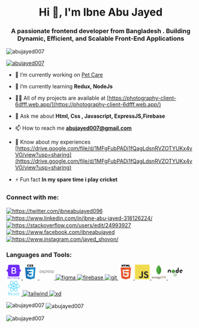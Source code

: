 <h1 align="center">Hi 👋, I'm Ibne Abu Jayed</h1>
<h3 align="center">A passionate frontend developer from Bangladesh . Building Dynamic, Efficient, and Scalable Front-End Applications</h3>

<p align="left"> <img src="https://komarev.com/ghpvc/?username=abujayed007&label=Profile%20views&color=0e75b6&style=flat" alt="abujayed007" /> </p>

<p align="left"> <a href="https://github.com/ryo-ma/github-profile-trophy"><img src="https://github-profile-trophy.vercel.app/?username=abujayed007" alt="abujayed007" /></a> </p>

- 🔭 I’m currently working on [Pet Care](https://pet-care-c028f.web.app/)

- 🌱 I’m currently learning **Redux, NodeJs**

- 👨‍💻 All of my projects are available at [https://photography-client-6dfff.web.app/](https://photography-client-6dfff.web.app/)

- 💬 Ask me about **Html, Css , Javascript, ExpressJS,Firebase**

- 📫 How to reach me **abujayed007@gmail.com**

- 📄 Know about my experiences [https://drive.google.com/file/d/1MFgFubPADi1fQagLdsnRVZOTYUKx4vVO/view?usp=sharing](https://drive.google.com/file/d/1MFgFubPADi1fQagLdsnRVZOTYUKx4vVO/view?usp=sharing)

- ⚡ Fun fact **In my spare time i play cricket**

<h3 align="left">Connect with me:</h3>
<p align="left">
<a href="https://twitter.com/https://twitter.com/ibneabujayed096" target="blank"><img align="center" src="https://raw.githubusercontent.com/rahuldkjain/github-profile-readme-generator/master/src/images/icons/Social/twitter.svg" alt="https://twitter.com/ibneabujayed096" height="30" width="40" /></a>
<a href="https://linkedin.com/in/https://www.linkedin.com/in/ibne-abu-jayed-318126224/" target="blank"><img align="center" src="https://raw.githubusercontent.com/rahuldkjain/github-profile-readme-generator/master/src/images/icons/Social/linked-in-alt.svg" alt="https://www.linkedin.com/in/ibne-abu-jayed-318126224/" height="30" width="40" /></a>
<a href="https://stackoverflow.com/users/https://stackoverflow.com/users/edit/24993927" target="blank"><img align="center" src="https://raw.githubusercontent.com/rahuldkjain/github-profile-readme-generator/master/src/images/icons/Social/stack-overflow.svg" alt="https://stackoverflow.com/users/edit/24993927" height="30" width="40" /></a>
<a href="https://fb.com/https://www.facebook.com/ibneabujayed" target="blank"><img align="center" src="https://raw.githubusercontent.com/rahuldkjain/github-profile-readme-generator/master/src/images/icons/Social/facebook.svg" alt="https://www.facebook.com/ibneabujayed" height="30" width="40" /></a>
<a href="https://instagram.com/https://www.instagram.com/jayed_shovon/" target="blank"><img align="center" src="https://raw.githubusercontent.com/rahuldkjain/github-profile-readme-generator/master/src/images/icons/Social/instagram.svg" alt="https://www.instagram.com/jayed_shovon/" height="30" width="40" /></a>
</p>

<h3 align="left">Languages and Tools:</h3>
<p align="left"> <a href="https://getbootstrap.com" target="_blank" rel="noreferrer"> <img src="https://raw.githubusercontent.com/devicons/devicon/master/icons/bootstrap/bootstrap-plain-wordmark.svg" alt="bootstrap" width="40" height="40"/> </a> <a href="https://www.w3schools.com/css/" target="_blank" rel="noreferrer"> <img src="https://raw.githubusercontent.com/devicons/devicon/master/icons/css3/css3-original-wordmark.svg" alt="css3" width="40" height="40"/> </a> <a href="https://expressjs.com" target="_blank" rel="noreferrer"> <img src="https://raw.githubusercontent.com/devicons/devicon/master/icons/express/express-original-wordmark.svg" alt="express" width="40" height="40"/> </a> <a href="https://www.figma.com/" target="_blank" rel="noreferrer"> <img src="https://www.vectorlogo.zone/logos/figma/figma-icon.svg" alt="figma" width="40" height="40"/> </a> <a href="https://firebase.google.com/" target="_blank" rel="noreferrer"> <img src="https://www.vectorlogo.zone/logos/firebase/firebase-icon.svg" alt="firebase" width="40" height="40"/> </a> <a href="https://git-scm.com/" target="_blank" rel="noreferrer"> <img src="https://www.vectorlogo.zone/logos/git-scm/git-scm-icon.svg" alt="git" width="40" height="40"/> </a> <a href="https://www.w3.org/html/" target="_blank" rel="noreferrer"> <img src="https://raw.githubusercontent.com/devicons/devicon/master/icons/html5/html5-original-wordmark.svg" alt="html5" width="40" height="40"/> </a> <a href="https://developer.mozilla.org/en-US/docs/Web/JavaScript" target="_blank" rel="noreferrer"> <img src="https://raw.githubusercontent.com/devicons/devicon/master/icons/javascript/javascript-original.svg" alt="javascript" width="40" height="40"/> </a> <a href="https://www.mongodb.com/" target="_blank" rel="noreferrer"> <img src="https://raw.githubusercontent.com/devicons/devicon/master/icons/mongodb/mongodb-original-wordmark.svg" alt="mongodb" width="40" height="40"/> </a> <a href="https://nodejs.org" target="_blank" rel="noreferrer"> <img src="https://raw.githubusercontent.com/devicons/devicon/master/icons/nodejs/nodejs-original-wordmark.svg" alt="nodejs" width="40" height="40"/> </a> <a href="https://reactjs.org/" target="_blank" rel="noreferrer"> <img src="https://raw.githubusercontent.com/devicons/devicon/master/icons/react/react-original-wordmark.svg" alt="react" width="40" height="40"/> </a> <a href="https://tailwindcss.com/" target="_blank" rel="noreferrer"> <img src="https://www.vectorlogo.zone/logos/tailwindcss/tailwindcss-icon.svg" alt="tailwind" width="40" height="40"/> </a> <a href="https://www.adobe.com/products/xd.html" target="_blank" rel="noreferrer"> <img src="https://cdn.worldvectorlogo.com/logos/adobe-xd.svg" alt="xd" width="40" height="40"/> </a> </p>

<p><img align="left" src="https://github-readme-stats.vercel.app/api/top-langs?username=abujayed007&show_icons=true&locale=en&layout=compact" alt="abujayed007" /></p>

<p>&nbsp;<img align="center" src="https://github-readme-stats.vercel.app/api?username=abujayed007&show_icons=true&locale=en" alt="abujayed007" /></p>

<p><img align="center" src="https://github-readme-streak-stats.herokuapp.com/?user=abujayed007&" alt="abujayed007" /></p>
